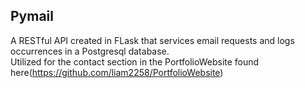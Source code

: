## Pymail

A RESTful API created in FLask that services email requests and logs occurrences in a Postgresql database.  
Utilized for the contact section in the PortfolioWebsite found here(https://github.com/liam2258/PortfolioWebsite)

